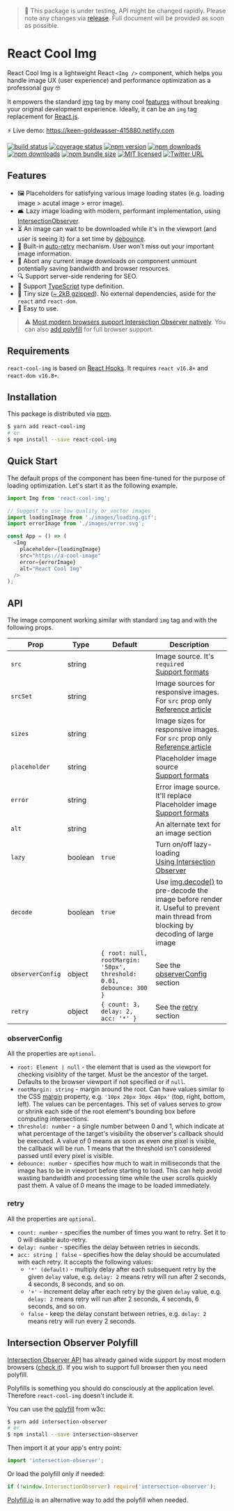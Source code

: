 > 🧪 This package is under testing, API might be changed rapidly. Please note any changes via [release](https://github.com/wellyshen/react-cool-img/releases). Full document will be provided as soon as possible.

# React Cool Img

React Cool Img is a lightweight React `<Img />` component, which helps you handle image UX (user experience) and performance optimization as a professonal guy 🤓

It empowers the standard [img](https://developer.mozilla.org/en-US/docs/Web/HTML/Element/img) tag by many cool [features](#features) without breaking your original development experience. Ideally, it can be an `img` tag replacement for [React.js](https://reactjs.org).

⚡️ Live demo: https://keen-goldwasser-415880.netlify.com

[![build status](https://img.shields.io/travis/wellyshen/react-cool-img/master?style=flat-square)](https://travis-ci.org/wellyshen/react-cool-img)
[![coverage status](https://img.shields.io/coveralls/github/wellyshen/react-cool-img?style=flat-square)](https://coveralls.io/github/wellyshen/react-cool-img?branch=master)
[![npm version](https://img.shields.io/npm/v/react-cool-img?style=flat-square)](https://www.npmjs.com/package/react-cool-img)
[![npm downloads](https://img.shields.io/npm/dm/react-cool-img?style=flat-square)](https://www.npmjs.com/package/react-cool-img)
[![npm downloads](https://img.shields.io/npm/dt/react-cool-img?style=flat-square)](https://www.npmjs.com/package/react-cool-img)
[![npm bundle size](https://img.shields.io/bundlephobia/minzip/react-cool-img?style=flat-square)](https://bundlephobia.com/result?p=react-cool-img)
[![MIT licensed](https://img.shields.io/github/license/wellyshen/react-cool-img?style=flat-square)](https://raw.githubusercontent.com/wellyshen/react-cool-img/master/LICENSE)
[![Twitter URL](https://img.shields.io/twitter/url?style=social&url=https%3A%2F%2Fgithub.com%2Fwellyshen%2Freact-cool-img)](https://twitter.com/intent/tweet?text=With%20@React-Cool-Img,%20my%20web%20app%20becomes%20more%20powerful.%20Thanks,%20@Welly%20Shen%20🤩)

## Features

- 🖼 Placeholders for satisfying various image loading states (e.g. loading image > acutal image > error image).
- 🛋 Lazy image loading with modern, performant implementation, using [IntersectionObserver](https://developer.mozilla.org/en-US/docs/Web/API/Intersection_Observer_API).
- ⏳ An image can wait to be downloaded while it's in the viewport (and user is seeing it) for a set time by [debounce](#observerconfig).
- 🤖 Built-in [auto-retry](#retry) mechanism. User won't miss out your important image information.
- 🚫 Abort any current image downloads on component unmount potentially saving bandwidth and browser resources.
- 🔍 Support server-side rendering for SEO.
- 📜 Support [TypeScript](https://www.typescriptlang.org) type definition.
- 🦠 Tiny size ([~ 2kB gzipped](https://bundlephobia.com/result?p=react-cool-img)). No external dependencies, aside for the `react` and `react-dom`.
- 🔧 Easy to use.

> ⚠️ [Most modern browsers support Intersection Observer natively](https://caniuse.com/#feat=intersectionobserver). You can also [add polyfill](#intersectionobserver-polyfill) for full browser support.

## Requirements

`react-cool-img` is based on [React Hooks](https://reactjs.org/docs/hooks-intro.html). It requires `react v16.8+` and `react-dom v16.8+`.

## Installation

This package is distributed via [npm](https://www.npmjs.com/package/react-cool-img).

```sh
$ yarn add react-cool-img
# or
$ npm install --save react-cool-img
```

## Quick Start

The default props of the component has been fine-tuned for the purpose of loading optimization. Let's start it as the following example.

```js
import Img from 'react-cool-img';

// Suggest to use low quality or vector images
import loadingImage from './images/loading.gif';
import errorImage from './images/error.svg';

const App = () => (
  <Img
    placeholder={loadingImage}
    src="https://a-cool-image"
    error={errorImage}
    alt="React Cool Img"
  />
);
```

## API

The image component working similar with standard `img` tag and with the following props.

| Prop             | Type    | Default                                                              | Description                                                                                                                                                                                                   |
| ---------------- | ------- | -------------------------------------------------------------------- | ------------------------------------------------------------------------------------------------------------------------------------------------------------------------------------------------------------- |
| `src`            | string  |                                                                      | Image source. It's `required` <br />[Support formats](https://developer.mozilla.org/en-US/docs/Web/Media/Formats/Image_types)                                                                                 |
| `srcSet`         | string  |                                                                      | Image sources for responsive images. For `src` prop only <br />[Reference article](https://developer.mozilla.org/en-US/docs/Learn/HTML/Multimedia_and_embedding/Responsive_images)                            |
| `sizes`          | string  |                                                                      | Image sizes for responsive images. For `src` prop only <br />[Reference article](https://developer.mozilla.org/en-US/docs/Learn/HTML/Multimedia_and_embedding/Responsive_images)                              |
| `placeholder`    | string  |                                                                      | Placeholder image source <br />[Support formats](https://developer.mozilla.org/en-US/docs/Web/Media/Formats/Image_types)                                                                                      |
| `error`          | string  |                                                                      | Error image source. It'll replace Placeholder image <br />[Support formats](https://developer.mozilla.org/en-US/docs/Web/Media/Formats/Image_types)                                                           |
| `alt`            | string  |                                                                      | An alternate text for an image section                                                                                                                                                                        |
| `lazy`           | boolean | `true`                                                               | Turn on/off lazy-loading <br />[Using Intersection Observer](https://developer.mozilla.org/en-US/docs/Web/API/Intersection_Observer_API)                                                                      |
| `decode`         | boolean | `true`                                                               | Use [img.decode()](https://developer.mozilla.org/en-US/docs/Web/API/HTMLImageElement/decode) to pre-decode the image before render it. Useful to prevent main thread from blocking by decoding of large image |
| `observerConfig` | object  | `{ root: null, rootMargin: '50px', threshold: 0.01, debounce: 300 }` | See the [observerConfig](#observerconfig) section                                                                                                                                                             |
| `retry`          | object  | `{ count: 3, delay: 2, acc: '*' }`                                   | See the [retry](#retry) section                                                                                                                                                                               |

### observerConfig

All the properties are `optional`.

- `root: Element | null` - the element that is used as the viewport for checking visiblity of the target. Must be the ancestor of the target. Defaults to the browser viewport if not specified or if `null`.
- `rootMargin: string` - margin around the root. Can have values similar to the CSS [margin](https://developer.mozilla.org/en-US/docs/Web/CSS/margin) property, e.g. `'10px 20px 30px 40px'` (top, right, bottom, left). The values can be percentages. This set of values serves to grow or shrink each side of the root element's bounding box before computing intersections.
- `threshold: number` - a single number between 0 and 1, which indicate at what percentage of the target's visibility the observer's callback should be executed. A value of 0 means as soon as even one pixel is visible, the callback will be run. 1 means that the threshold isn't considered passed until every pixel is visible.
- `debounce: number` - specifies how much to wait in milliseconds that the image has to be in viewport before starting to load. This can help avoid wasting bandwidth and processing time while the user scrolls quickly past them. A value of 0 means the image to be loaded immediately.

### retry

All the properties are `optional`.

- `count: number` - specifies the number of times you want to retry. Set it to 0 will disable auto-retry.
- `delay: number` - specifies the delay between retries in seconds.
- `acc: string | false` - specifies how the delay should be accumulated with each retry. It accepts the following values:
  - `'*' (default)` - multiply delay after each subsequent retry by the given `delay` value, e.g. `delay: 2` means retry will run after 2 seconds, 4 seconds, 8 seconds, and so on.
  - `'+'` - increment delay after each retry by the given `delay` value, e.g. `delay: 2` means retry will run after 2 seconds, 4 seconds, 6 seconds, and so on.
  - `false` - keep the delay constant between retries, e.g. `delay: 2` means retry will run every 2 seconds.

## Intersection Observer Polyfill

[Intersection Observer API](https://developer.mozilla.org/en-US/docs/Web/API/Intersection_Observer_API) has already gained wide support by most modern browsers ([check it](https://caniuse.com/#feat=intersectionobserver)). If you wish to support full browser then you need polyfill.

Polyfills is something you should do consciously at the application level. Therefore `react-cool-img` doesn't include it.

You can use the [polyfill](https://www.npmjs.com/package/intersection-observer) from w3c:

```sh
$ yarn add intersection-observer
# or
$ npm install --save intersection-observer
```

Then import it at your app's entry point:

```js
import 'intersection-observer';
```

Or load the polyfill only if needed:

```js
if (!window.IntersectionObserver) require('intersection-observer');
```

[Polyfill.io](https://polyfill.io/v3) is an alternative way to add the polyfill when needed.
